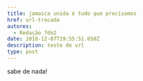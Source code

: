 ```yaml
---
title: jamaica unida é tudo que precisamos
href: url-trocada
autores:
  - Redação 7do2
date: 2018-12-07T19:55:51.658Z
description: teste de url
type: post
---
```

sabe de nada!

